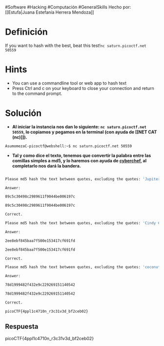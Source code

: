 #Software #Hacking #Computación #GeneralSkills
Hecho por: [[Estufa|Juana Estefanía Herrera Mendoza]]
# Definición
If you want to hash with the best, beat this test!`nc saturn.picoctf.net 50559`
# Hints
- You can use a commandline tool or web app to hash text
- Press Ctrl and c on your keyboard to close your connection and return to the command prompt.
# Solución
- **Al iniciar la instancia nos dan lo siguiente: `nc saturn.picoctf.net 50559`, lo copiamos y pegamos en la terminal (con ayuda de [[NET CAT (nc)]]).**

```bash
AsumomezaC-picoctf@webshell:~$ nc saturn.picoctf.net 50559
```

- **Tal y como dice el texto, tenemos que convertir la palabra entre las comillas simples a md5, y lo haremos con ayuda de [cyberchef](https://gchq.github.io/CyberChef/#recipe=MD5()), al completarlo nos dará la bandera.**

```bash

Please md5 hash the text between quotes, excluding the quotes: 'Jupiter'

Answer:

89c5c30498c2989611f9044be006197c

89c5c30498c2989611f9044be006197c

Correct.

Please md5 hash the text between quotes, excluding the quotes: 'Cindy Crawford'

Answer:

2ee8ebf845baa7f500e153417cf691fd

2ee8ebf845baa7f500e153417cf691fd

Correct.

Please md5 hash the text between quotes, excluding the quotes: 'coconuts'

Answer:

78d1999482f432e9c229269151140542

78d1999482f432e9c229269151140542

Correct.

picoCTF{4ppl1c4710n_r3c31v3d_bf2ceb02}

```
## Respuesta
picoCTF{4ppl1c4710n_r3c31v3d_bf2ceb02}